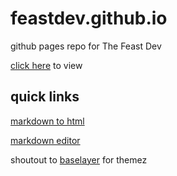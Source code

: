 # feastdev.github.io
github pages repo for The Feast Dev

[click here](https://feastdev.github.io) to view

## quick links

[markdown to html](https://markdowntohtml.com/)

[markdown editor](https://stackedit.io/app)

shoutout to [baselayer](https://thisanimus.github.io/baselayer.css/) for themez
